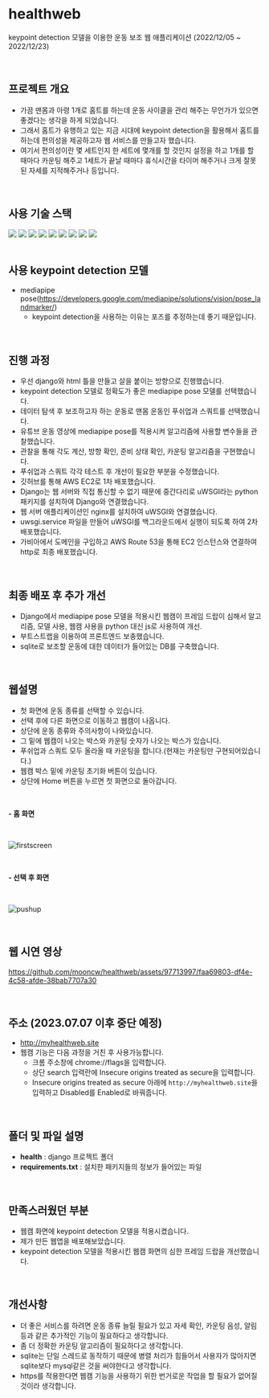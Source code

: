 # healthweb
keypoint detection 모델을 이용한 운동 보조 웹 애플리케이션 (2022/12/05 ~ 2022/12/23)

<br>

## 프로젝트 개요
- 가끔 맨몸과 아령 1개로 홈트를 하는데 운동 사이클을 관리 해주는 무언가가 있으면 좋겠다는 생각을 하게 되었습니다.
- 그래서 홈트가 유행하고 있는 지금 시대에 keypoint detection을 활용해서 홈트를 하는데 편의성을 제공하고자 웹 서비스를 만들고자 했습니다.
- 여기서 편의성이란 몇 세트인지 한 세트에 몇개를 할 것인지 설정을 하고 1개를 할 때마다 카운팅 해주고 1세트가 끝날 때마다 휴식시간을 타이머 해주거나 크게 잘못된 자세를 지적해주거나 등입니다.

<br>

## 사용 기술 스택
<div>
  <img src="https://img.shields.io/badge/Git-F05032?style=flat&logo=Git&logoColor=white"/>
  <img src="https://img.shields.io/badge/GitHub-181717?style=flat&logo=GitHub&logoColor=white"/>
  <img src="https://img.shields.io/badge/Django-092E20?style=flat&logo=Django&logoColor=white"/>
  <img src="https://img.shields.io/badge/Python-3776AB?style=flat&logo=Python&logoColor=white"/>
  <img src="https://img.shields.io/badge/OpenCV-5C3EE8?style=flat&logo=OpenCV&logoColor=white"/>
  <img src="https://img.shields.io/badge/HTML5-E34F26?style=flat&logo=HTML5&logoColor=white"/>
  <img src="https://img.shields.io/badge/Amazon EC2-FF9900?style=flat&logo=Amazon EC2&logoColor=white"/>
  <img src="https://img.shields.io/badge/JavaScript-F7DF1E?style=flat&logo=JavaScript&logoColor=white"/>
  <img src="https://img.shields.io/badge/Bootstrap-7952B3?style=flat&logo=Bootstrap&logoColor=white"/>
</div>

<br>

## 사용 keypoint detection 모델
- mediapipe pose(https://developers.google.com/mediapipe/solutions/vision/pose_landmarker/)
  - keypoint detection을 사용하는 이유는 포즈를 추정하는데 좋기 때문입니다.

<br>

## 진행 과정
- 우선 django와 html 틀을 만들고 살을 붙이는 방향으로 진행했습니다.
- keypoint detection 모델로 정확도가 좋은 mediapipe pose 모델를 선택했습니다.
- 데이터 탐색 후 보조하고자 하는 운동로 맨몸 운동인 푸쉬업과 스쿼트를 선택했습니다.
- 유튜브 운동 영상에 mediapipe pose를 적용시켜 알고리즘에 사용할 변수들을 관찰했습니다.
- 관찰을 통해 각도 계산, 방향 확인, 준비 상태 확인, 카운팅 알고리즘을 구현했습니다.
- 푸쉬업과 스쿼트 각각 테스트 후 개선이 필요한 부분을 수정했습니다.
- 깃허브를 통해 AWS EC2로 1차 배포했습니다.
- Django는 웹 서버와 직접 통신할 수 없기 때문에 중간다리로 uWSGI라는 python 패키지를 설치하여 Django와 연결했습니다.
- 웹 서버 애플리케이션인 nginx를 설치하여 uWSGI와 연결했습니다.
- uwsgi.service 파일을 만들어 uWSGI를 백그라운드에서 실행이 되도록 하여 2차 배포했습니다.
- 가비아에서 도메인을 구입하고 AWS Route 53을 통해 EC2 인스턴스와 연결하여 http로 최종 배포했습니다.

<br>

## 최종 배포 후 추가 개선
- Django에서 mediapipe pose 모델을 적용시킨 웹캠이 프레임 드랍이 심해서 알고리즘, 모델 사용, 웹캠 사용을 python 대신 js로 사용하여 개선.
- 부트스트랩을 이용하여 프론트엔드 보충했습니다.
- sqlite로 보조할 운동에 대한 데이터가 들어있는 DB를 구축했습니다.

<br>

## 웹설명
- 첫 화면에 운동 종류를 선택할 수 있습니다.
- 선택 후에 다른 화면으로 이동하고 웹캠이 나옵니다.
- 상단에 운동 종류와 주의사항이 나와있습니다.
- 그 밑에 웹캠이 나오는 박스와 카운팅 숫자가 나오는 박스가 있습니다.
- 푸쉬업과 스쿼트 모두 올라올 때 카운팅을 합니다.(현재는 카운팅만 구현되어있습니다.)
- 웹캠 박스 밑에 카운팅 초기화 버튼이 있습니다.
- 상단에 Home 버튼을 누르면 첫 화면으로 돌아갑니다.

<br>

**- 홈 화면**

<br>

![firstscreen](https://github.com/mooncw/healthweb/assets/97713997/62bdf80c-99c4-437f-a72d-4ba00c7ee850)

<br>

**- 선택 후 화면**

<br>

![pushup](https://github.com/mooncw/healthweb/assets/97713997/bbb21c92-67f8-45c4-9a87-036d2e86a0a7)

<br>


## 웹 시연 영상

https://github.com/mooncw/healthweb/assets/97713997/faa69803-df4e-4c58-afde-38bab7707a30

<br>

## 주소 (2023.07.07 이후 중단 예정)
- http://myhealthweb.site
- 웹캠 기능은 다음 과정을 거친 후 사용가능합니다.
  - 크롬 주소창에 chrome://flags을 입력합니다.
  - 상단 search 입력란에 Insecure origins treated as secure을 입력합니다.
  - Insecure origins treated as secure 아래에 `http://myhealthweb.site`을 입력하고 Disabled를 Enabled로 바꿔줍니다.

<br>

## 폴더 및 파일 설명
- **health** : django 프로젝트 폴더
- **requirements.txt** : 설치한 패키지들의 정보가 들어있는 파일

<br>

## 만족스러웠던 부분
- 웹캠 화면에 keypoint detection 모델을 적용시켰습니다.
- 제가 만든 웹앱을 배포해보았습니다.
- keypoint detection 모델을 적용시킨 웹캠 화면의 심한 프레임 드랍을 개선했습니다.

<br>

## 개선사항
- 더 좋은 서비스를 하려면 운동 종류 늘릴 필요가 있고 자세 확인, 카운팅 음성, 알림 등과 같은 추가적인 기능이 필요하다고 생각합니다.
- 좀 더 정확한 카운팅 알고리즘이 필요하다고 생각합니다.
- sqlite는 단일 스레드로 동작하기 때문에 병렬 처리가 힘들어서 사용자가 많아지면 sqlite보다 mysql같은 것을 써야한다고 생각합니다.
- https를 적용한다면 웹캠 기능을 사용하기 위한 번거로운 작업을 할 필요가 없어질 것이라 생각합니다.
